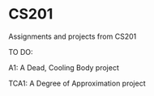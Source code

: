 # CS201
Assignments and projects from CS201

TO DO:

A1: A Dead, Cooling Body project

TCA1: A Degree of Approximation project
